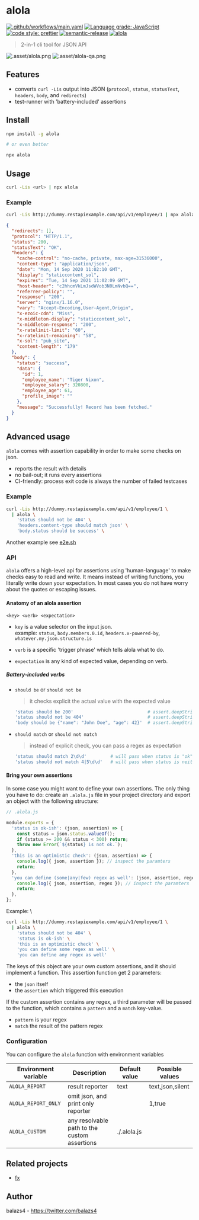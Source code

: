 # alola

[![.github/workflows/main.yaml](https://github.com/balazs4/alola/workflows/.github/workflows/main.yaml/badge.svg)](https://github.com/balazs4/alola/actions?query=workflow%3A.github%2Fworkflows%2Fmain.yaml+branch%3Amaster)
[![Language grade: JavaScript](https://img.shields.io/lgtm/grade/javascript/g/balazs4/alola.svg?logo=lgtm&logoWidth=18)](https://lgtm.com/projects/g/balazs4/alola/context:javascript)
[![code style: prettier](https://img.shields.io/badge/code_style-prettier-ff69b4.svg)](https://github.com/prettier/prettier)
[![semantic-release](https://img.shields.io/badge/%20%20%F0%9F%93%A6%F0%9F%9A%80-semantic--release-e10079.svg)](https://github.com/semantic-release/semantic-release)
[![alola](https://img.shields.io/npm/v/alola?logo=node.js)](https://www.npmjs.com/package/alola)

> 2-in-1 cli tool for JSON API

![.asset/alola.png](.asset/alola.png)
![.asset/alola-qa.png](.asset/alola-qa.png)

## Features

- converts `curl -Lis` output into JSON (`protocol`, `status`, `statusText`, `headers`, `body`, and `redirects`)
- test-runner with 'battery-included' assertions

## Install

```bash
npm install -g alola

# or even better

npx alola
```

## Usage

```bash
curl -Lis <url> | npx alola
```

### Example

```bash
curl -Lis http://dummy.restapiexample.com/api/v1/employee/1 | npx alola
```

```json
{
  "redirects": [],
  "protocol": "HTTP/1.1",
  "status": 200,
  "statusText": "OK",
  "headers": {
    "cache-control": "no-cache, private, max-age=31536000",
    "content-type": "application/json",
    "date": "Mon, 14 Sep 2020 11:02:10 GMT",
    "display": "staticcontent_sol",
    "expires": "Tue, 14 Sep 2021 11:02:09 GMT",
    "host-header": "c2hhcmVkLmJsdWVob3N0LmNvbQ==",
    "referrer-policy": "",
    "response": "200",
    "server": "nginx/1.16.0",
    "vary": "Accept-Encoding,User-Agent,Origin",
    "x-ezoic-cdn": "Miss",
    "x-middleton-display": "staticcontent_sol",
    "x-middleton-response": "200",
    "x-ratelimit-limit": "60",
    "x-ratelimit-remaining": "58",
    "x-sol": "pub_site",
    "content-length": "179"
  },
  "body": {
    "status": "success",
    "data": {
      "id": 1,
      "employee_name": "Tiger Nixon",
      "employee_salary": 320800,
      "employee_age": 61,
      "profile_image": ""
    },
    "message": "Successfully! Record has been fetched."
  }
}
```

## Advanced usage

`alola` comes with assertion capability in order to make some checks on json.

- reports the result with details
- no bail-out; it runs every assertions
- CI-friendly: process exit code is always the number of failed testcases

### Example

```bash
curl -Lis http://dummy.restapiexample.com/api/v1/employee/1 \
  | alola \
    'status should not be 404' \
    'headers.content-type should match json' \
    'body.status should be success' \
```

Another example see [e2e.sh](./e2e.sh)

### API

`alola` offers a high-level api for assertions using 'human-language' to make checks easy to read and write. It means instead of writing functions, you literally write down your expectation.
In most cases you do not have worry about the quotes or escaping issues.

#### Anatomy of an alola assertion

```
<key> <verb> <expectation>
```

- `key` is a value selector on the input json. \
  example: `status`, `body.members.0.id`, `headers.x-powered-by`, `whatever.my.json.structure.is`

- `verb` is a specific 'trigger phrase' which tells alola what to do.
- `expectation` is any kind of expected value, depending on verb.

##### Battery-included verbs

- `should be` or `should not be`

  > it checks explicit the actual value with the expected value

  ```bash
  'status should be 200'                            # assert.deepStrictEqual(json.status, 200)
  'status should not be 404'                        # assert.deepStrictEqual(json.status, 200)
  'body should be {"name": "John Doe", "age": 42}'  # assert.deepStrictEqual(json.body, {"name": "John Doe", "age": 42})
  ```

- `should match` or `should not match`
  > instead of explicit check, you can pass a regex as expectation
  ```bash
  'status should match 2\d\d'         # will pass when status is "ok"
  'status should not match 4|5\d\d'   # will pass when status is neither client nor server error
  ```

#### Bring your own assertions

In some case you might want to define your own assertions.
The only thing you have to do: create an `.alola.js` file in your project directory and export an object with the following structure:

```javascript
// .alola.js

module.exports = {
  'status is ok-ish': (json, assertion) => {
    const status = json.status.valueOf();
    if (status >= 200 && status < 300) return;
    throw new Error(`${status} is not ok.`);
  },
  'this is an optimistic check': (json, assertion) => {
    console.log({ json, assertion }); // inspect the paramters
    return;
  },
  'you can define (some|any|few) regex as well': (json, assertion, regex) => {
    console.log({ json, assertion, regex }); // inspect the paramters
    return;
  },
};
```

Example: \

```bash
curl -Lis http://dummy.restapiexample.com/api/v1/employee/1 \
  | alola \
    'status should not be 404' \
    'status is ok-ish' \
    'this is an optimistic check' \
    'you can define some regex as well' \
    'you can define any regex as well'

```

The keys of this object are your own custom assertions, and it should implement a function.
This assertion function get 2 parameters:

- the `json` itself
- the `assertion` which triggered this execution

If the custom assertion contains any regex, a third parameter will be passed to the function, which contains a `pattern` and a `match` key-value.

- `pattern` is your regex
- `match` the result of the pattern regex

### Configuration

You can configure the `alola` function with environment variables

| Environment variable | Description                                  | Default value | Possible values  |
| -------------------- | -------------------------------------------- | ------------- | ---------------- |
| `ALOLA_REPORT`       | result reporter                              | text          | text,json,silent |
| `ALOLA_REPORT_ONLY`  | omit json, and print only reporter           |               | 1,true           |
| `ALOLA_CUSTOM`       | any resolvable path to the custom assertions | ./.alola.js   |                  |

## Related projects

- [fx](https://github.com/antonmedv/fx)

## Author

balazs4 - https://twitter.com/balazs4
